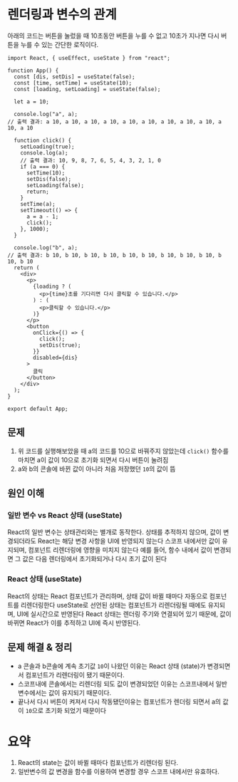 # 렌더링과 변수의 관계

아래의 코드는 버튼을 눌렀을 때 10초동안 버튼을 누를 수 없고 10초가 지나면 다시 버튼을 누를 수 있는 간단한 로직이다.

```tsx
import React, { useEffect, useState } from "react";

function App() {
  const [dis, setDis] = useState(false);
  const [time, setTime] = useState(10);
  const [loading, setLoading] = useState(false);

  let a = 10;

  console.log("a", a);
// 출력 결과: a 10, a 10, a 10, a 10, a 10, a 10, a 10, a 10, a 10, a 10, a 10

  function click() {
    setLoading(true);
    console.log(a);
    // 출력 결과: 10, 9, 8, 7, 6, 5, 4, 3, 2, 1, 0
    if (a === 0) {
      setTime(10);
      setDis(false);
      setLoading(false);
      return;
    }
    setTime(a);
    setTimeout(() => {
      a = a - 1;
      click();
    }, 1000);
  }

  console.log("b", a);
// 출력 결과: b 10, b 10, b 10, b 10, b 10, b 10, b 10, b 10, b 10, b 10, b 10
  return (
    <div>
      <p>
        {loading ? (
          <p>{time}초를 기다리면 다시 클릭할 수 있습니다.</p>
        ) : (
          <p>클릭할 수 있습니다.</p>
        )}
      </p>
      <button
        onClick={() => {
          click();
          setDis(true);
        }}
        disabled={dis}
      >
        클릭
      </button>
    </div>
  );
}

export default App;
```

## 문제
1. 위 코드를 실행해보았을 때 a의 코드를 10으로 바꿔주지 않았는데 `click()` 함수를 마치면 a이 값이 10으로 초기화 되면서 다시 버튼이 눌려짐
2. a와 b의 콘솔에 바뀐 값이 아니라 처음 저장했던 `10`의 값이 뜸

## 원인 이해

### 일반 변수 vs React 상태 (useState)
React의 일반 변수는 상태관리와는 별개로 동작한다.
상태를 추적하지 않으며, 값이 변경되더라도 React는 해당 변경 사항을 UI에 반영되지 않는다
스코프 내에서만 값이 유지되며, 컴포넌트 리렌더링에 영향을 미치지 않는다
예를 들어, 함수 내에서 값이 변경되면 그 값은 다음 렌더링에서 초기화되거나 다시 초기 값이 된다

### React 상태 (useState)
React의 상태는 React 컴포넌트가 관리하며, 상태 값이 바뀔 때마다 자동으로 컴포넌트를 리렌더링한다
useState로 선언된 상태는 컴포넌트가 리렌더링될 때에도 유지되며, UI에 실시간으로 반영된다
React 상태는 렌더링 주기와 연결되어 있기 때문에, 값이 바뀌면 React가 이를 추적하고 UI에 즉시 반영된다.

## 문제 해결 & 정리
- a 콘솔과 b콘솔에 계속 초기값 `10`이 나왔던 이유는 React 상태 (state)가 변경되면서 컴포넌트가 리렌더링이 됐기 때문이다.
- 스코프내에 콘솔에서는 리렌더링 되도 값이 변경되었던 이유는 스코프내에서 일반변수에서는 값이 유지되기 때문이다.
- 끝나서 다시 버튼이 켜져서 다시 작동됐던이유는 컴포넌트가 렌더링 되면서 a의 값이 `10`으로 초기화 되었기 때문이다



# 요약
1.  React의 state는 값이 바뀔 때마다 컴포넌트가 리렌더링 된다.
2. 일반변수의 값 변경을 함수를 이용하여 변경할 경우 스코프 내에서만 유효하다.
